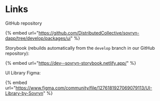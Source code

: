 # Links

GitHub repository

{% embed url="https://github.com/DistributedCollective/sovryn-dapp/tree/develop/packages/ui" %}

Storybook (rebuilds automatically from the `develop` branch in our GitHub repository):

{% embed url="https://dev--sovryn-storybook.netlify.app/" %}

UI Library Figma:

{% embed url="https://www.figma.com/community/file/1276181927069079113/UI-Library-by-Sovryn" %}
